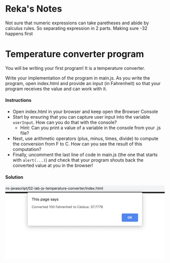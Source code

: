 # Reka's Notes

Not sure that numeric expressions can take paretheses and abide
by calculus rules. So separating expression in 2 parts. Making sure
-32 happens first


# Temperature converter program

You will be writing your first program! It is a temperature converter.

Write your implementation of the program in main.js. As you write the program, open index.html and provide an input (in Fahrenheit) so that your program receives the value and can work with it.

#### Instructions

* Open index.html in your browser and keep open the Browser Console
* Start by ensuring that you can capture user input into the variable `userInput`. How can you do that with the console?
  * Hint: Can you print a value of a variable in the console from your .js file?
* Next, use arithmetic operators (plus, minus, times, divide) to compute the conversion from F to C. How can you see the result of this computation?
* Finally, uncomment the last line of code in main.js (the one that starts with `alert(...)`) and check that your program shouts back the converted value at you in the browser!

#### Solution

![solution](solution.png)